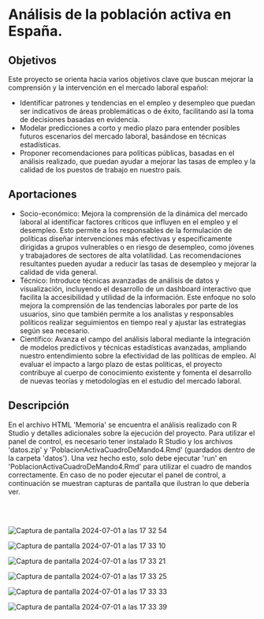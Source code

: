 # Análisis de la población activa en España.

## Objetivos

Este proyecto se orienta hacia varios objetivos clave que buscan mejorar la comprensión y la intervención en el mercado laboral español:

- Identificar patrones y tendencias en el empleo y desempleo que puedan ser indicativos de áreas problemáticas o de éxito, facilitando así la toma de decisiones basadas en evidencia.
- Modelar predicciones a corto y medio plazo para entender posibles futuros escenarios del mercado laboral, basándose en técnicas estadísticas.
- Proponer recomendaciones para políticas públicas, basadas en el análisis realizado, que puedan ayudar a mejorar las tasas de empleo y la calidad de los puestos de trabajo en nuestro país.

## Aportaciones
- Socio-económico: Mejora la comprensión de la dinámica del mercado laboral al identificar factores críticos que influyen en el empleo y el desempleo. Esto permite a los responsables de la formulación de políticas diseñar intervenciones más efectivas y específicamente dirigidas a grupos vulnerables o en riesgo de desempleo, como jóvenes y trabajadores de sectores de alta volatilidad. Las recomendaciones resultantes pueden ayudar a reducir las tasas de desempleo y mejorar la calidad de vida general. 
- Técnico: Introduce técnicas avanzadas de análisis de datos y visualización, incluyendo el desarrollo de un dashboard interactivo que facilita la accesibilidad y utilidad de la información. Este enfoque no solo mejora la comprensión de las tendencias laborales por parte de los usuarios, sino que también permite a los analistas y responsables políticos realizar seguimientos en tiempo real y ajustar las estrategias según sea necesario. 
- Científico: Avanza el campo del análisis laboral mediante la integración de modelos predictivos y técnicas estadísticas avanzadas, ampliando nuestro entendimiento sobre la efectividad de las políticas de empleo. Al evaluar el impacto a largo plazo de estas políticas, el proyecto contribuye al cuerpo de conocimiento existente y fomenta el desarrollo de nuevas teorías y metodologías en el estudio del mercado laboral.

## Descripción

En el archivo HTML 'Memoria' se encuentra el análisis realizado con R Studio y detalles adicionales sobre la ejecución del proyecto. Para utilizar el panel de control, es necesario tener instalado R Studio y los archivos 'datos.zip' y 'PoblacionActivaCuadroDeMando4.Rmd' (guardados dentro de la carpeta 'datos'). Una vez hecho esto, solo debe ejecutar 'run' en 'PoblacionActivaCuadroDeMando4.Rmd' para utilizar el cuadro de mandos correctamente. En caso de no poder ejecutar el panel de control, a continuación se muestran capturas de pantalla que ilustran lo que debería ver.

<br><br>


![Captura de pantalla 2024-07-01 a las 17 32 54](https://github.com/alejandroalemanaleman/Analysis-of-the-active-population-in-Spain/assets/145342887/86ae45e6-cbc4-4b04-ad1d-61be24175ecf)

![Captura de pantalla 2024-07-01 a las 17 33 10](https://github.com/alejandroalemanaleman/Analysis-of-the-active-population-in-Spain/assets/145342887/83fda666-80bb-4512-8a3d-1eb880dd5830)

![Captura de pantalla 2024-07-01 a las 17 33 21](https://github.com/alejandroalemanaleman/Analysis-of-the-active-population-in-Spain/assets/145342887/55fb68fb-70bb-4e20-aa73-373fc476d995)

![Captura de pantalla 2024-07-01 a las 17 33 25](https://github.com/alejandroalemanaleman/Analysis-of-the-active-population-in-Spain/assets/145342887/5706eac6-b3d8-4075-b0d9-e3b98efc75d1)

![Captura de pantalla 2024-07-01 a las 17 33 33](https://github.com/alejandroalemanaleman/Analysis-of-the-active-population-in-Spain/assets/145342887/8bd8c21e-93bc-4dfc-9ba0-2f75ba4f1e2f)

![Captura de pantalla 2024-07-01 a las 17 33 39](https://github.com/alejandroalemanaleman/Analysis-of-the-active-population-in-Spain/assets/145342887/d47c2388-a955-4d4b-8f58-3447747f53f6)

